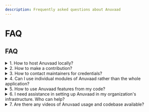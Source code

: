 ```yaml
---
description: Frequently asked questions about Anuvaad
---
```


# FAQ

## FAQ

<details>

<summary>1. How to host Anuvaad locally?</summary>

Setting up the whole application locally is recommended as there are 10+ modules, some of which are resource-demanding. However, individual modules can be run locally for development purposes.

**General Guidelines:**

* Clone the repository and navigate to the module-specific directory.
* Run `pip3 install -r requirements.txt`.
* Make necessary changes to config files with respect to MongoDB and Kafka.
* Run `python3 src/app.py`.

**Alternatively,** modules can be run by building and running Docker images. Ensure configs and ports are configured as per your local setup:

* `docker build -t <service-name> .`
* `docker run -r <service-name>`

Apart from this, the Docker images running in the user's environment can be found here: [Anuvaad Docker Hub](https://hub.docker.com/u/anuvaadio).

</details>

<details>

<summary>2. How to make a contribution?</summary>

Fork the repo, make the necessary feature, and create a PR. We will review and merge it. Post queries in the discussions/issues section.

</details>

<details>

<summary>3. How to contact maintainers for credentials?</summary>

Check discussions or reach out to  nlp-nmt@tarento.com

</details>

<details>

<summary>4. Can I use individual modules of Anuvaad rather than the whole application?</summary>

Yes, refer to the documentation and KT of the specific module.

</details>

<details>

<summary>5. How to use Anuvaad features from my code?</summary>

Refer to the API specifications.

</details>

<details>

<summary>6. I need assistance in setting up Anuvaad in my organization's infrastructure. Who can help?</summary>

Reach out to nlp-nmt@tarento.com or feel free to raise a request in the discussions section.

</details>

<details>

<summary>7. Are there any videos of Anuvaad usage and codebase available?</summary>

Yes, they are available here: https://anuvaad.sunbird.org/engage/kt-videos

</details>
